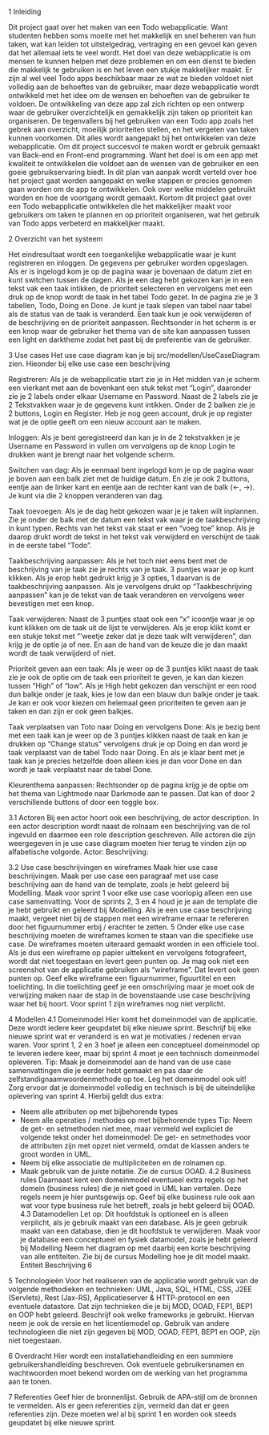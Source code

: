 1 Inleiding

Dit project gaat over het maken van een Todo webapplicatie. Want studenten hebben soms
moeite met het makkelijk en snel beheren van hun taken, wat kan leiden tot uitstelgedrag,
vertraging en een gevoel kan geven dat het allemaal iets te veel wordt. Het doel van deze
webapplicatie is om mensen te kunnen helpen met deze problemen en om een dienst te
bieden die makkelijk te gebruiken is en het leven een stukje makkelijker maakt.
Er zijn al wel veel Todo apps beschikbaar maar ze wat ze bieden voldoet niet volledig aan de
behoeftes van de gebruiker, maar deze webapplicatie wordt ontwikkeld met het idee om de
wensen en behoeften van de gebruiker te voldoen.
De ontwikkeling van deze app zal zich richten op een ontwerp waar de gebruiker
overzichtelijk en gemakkelijk zijn taken op prioriteit kan organiseren.
De tegenvallers bij het gebruiken van een Todo app zoals het gebrek aan overzicht, moeilijk
prioriteiten stellen, en het vergeten van taken kunnen voorkomen. Dit alles wordt aangepakt
bij het ontwikkelen van deze webapplicatie.
Om dit project succesvol te maken wordt er gebruik gemaakt van Back-end en Front-end
programming. Want het doel is om een app met kwaliteit te ontwikkelen die voldoet aan de
wensen van de gebruiker en een goeie gebruikservaring biedt.
In dit plan van aanpak wordt verteld over hoe het project gaat worden aangepakt en welke
stappen er precies genomen gaan worden om de app te ontwikkelen. Ook over welke
middelen gebruikt worden en hoe de voortgang wordt gemaakt.
Kortom dit project gaat over een Todo webapplicatie ontwikkelen die het makkelijker maakt
voor gebruikers om taken te plannen en op prioriteit organiseren, wat het gebruik van Todo
apps verbeterd en makkelijker maakt.

2 Overzicht van het systeem

Het eindresultaat wordt een toegankelijke webapplicatie waar je kunt registreren en
inloggen. De gegevens per gebruiker worden opgeslagen. Als er is
ingelogd kom je op de pagina waar je bovenaan de datum ziet en kunt switchen tussen
de dagen. Als je een dag hebt gekozen kan je in een tekst vak een taak intikken, de
prioriteit selecteren en vervolgens met een druk op de knop wordt de taak in het tabel
Todo gezet. In de pagina zie je 3 tabellen, Todo, Doing en Done. Je kunt je taak slepen
van tabel naar tabel als de status van de taak is veranderd. Een taak kun je ook
verwijderen of de beschrijving en de prioriteit aanpassen. Rechtsonder in het scherm is
er een knop waar de gebruiker het thema van de site kan aanpassen tussen een light en
darktheme zodat het past bij de preferentie van de gebruiker.


3 Use cases
Het use case diagram kan je bij src/modellen/UseCaseDiagram zien. Hieonder bij elke use case een beschrijving

Registreren:
Als je de webapplicatie start zie je in
Het midden van je scherm een vierkant
met aan de bovenkant een stuk tekst met
“Login”, daaronder zie je 2 labels onder elkaar
Username en Password. Naast de 2 labels zie je 2
Tekstvakken waar je de gegevens kunt intikken.
Onder de 2 balken zie je 2 buttons, Login en Register.
Heb je nog geen account, druk je op register wat je de optie
geeft om een nieuw account aan te maken.

Inloggen:
Als je bent geregistreerd dan kan je in de 2 tekstvakken je
je Username en Password in vullen om vervolgens op de knop
Login te drukken want je brengt naar het volgende scherm.

Switchen van dag:
Als je eenmaal bent ingelogd kom je op de pagina waar je boven aan een balk ziet met
de huidige datum. En zie je ook 2 buttons, eentje aan de linker kant en eentje aan de
rechter kant van de balk (<-, ->). Je kunt via die 2 knoppen veranderen van dag.

Taak toevoegen:
Als je de dag hebt gekozen waar je je taken wilt inplannen. Zie je onder de balk met de
datum een tekst vak waar je de taakbeschrijving in kunt typen. Rechts van het tekst vak
staat er een “voeg toe” knop. Als je daarop drukt wordt de tekst in het tekst vak
verwijderd en verschijnt de taak in de eerste tabel “Todo”.

Taakbeschrijving aanpassen:
Als je het toch niet eens bent met de beschrijving van je taak zie je rechts van je taak. 3
puntjes waar je op kunt klikken. Als je erop hebt gedrukt krijg je 3 opties, 1 daarvan is de
taakbeschrijving aanpassen. Als je vervolgens drukt op “Taakbeschrijving aanpassen” kan
je de tekst van de taak veranderen en vervolgens weer bevestigen met een knop.

Taak verwijderen:
Naast de 3 puntjes staat ook een “x” icoontje waar je op kunt klikken om de taak uit de
lijst te verwijderen. Als je erop klikt komt er een stukje tekst met “’weetje zeker dat je
deze taak wilt verwijderen”, dan krijg je de optie ja of nee. En aan de hand van de keuze
die je dan maakt wordt de taak verwijderd of niet.

Prioriteit geven aan een taak:
Als je weer op de 3 puntjes klikt naast de taak zie je ook de optie om de taak een
prioriteit te geven, je kan dan kiezen tussen “High” of “low”. Als je High hebt gekozen
dan verschijnt er een rood dun balkje onder je taak, kies je low dan een blauw dun balkje
onder je taak. Je kan er ook voor kiezen om helemaal geen prioriteiten te geven aan je
taken en dan zijn er ook geen balkjes.

Taak verplaatsen van Toto naar Doing en vervolgens Done:
Als je bezig bent met een taak kan je weer op de 3 puntjes klikken naast de taak en kan
je drukken op “Change status” vervolgens druk je op Doing en dan word je taak
verplaatst van de tabel Todo naar Doing. En als je klaar bent met je taak kan je precies
hetzelfde doen alleen kies je dan voor Done en dan wordt je taak verplaatst naar de
tabel Done.

Kleurenthema aanpassen:
Rechtsonder op de pagina krijg je de optie om het thema van Lightmode naar Darkmode
aan te passen. Dat kan of door 2 verschillende buttons of door een toggle box.


3.1 Actoren
Bij een actor hoort ook een beschrijving, de actor description. In een actor description wordt
naast de rolnaam een beschrijving van de rol ingevuld en daarmee een role description
geschreven.
Alle actoren die zijn weergegeven in je use case diagram moeten hier terug te vinden zijn op
alfabetische volgorde.
Actor: Beschrijving:

3.2 Use case beschrijvingen en wireframes
Maak hier use case beschrijvingen. Maak per use case een paragraaf met use case
beschrijving aan de hand van de template, zoals je hebt geleerd bij Modelling.
Maak voor sprint 1 voor elke use case voorlopig alleen een use case samenvatting.
Voor de sprints 2, 3 en 4 houd je je aan de template die je hebt gebruikt en geleerd bij
Modelling.
Als je een use case beschrijving maakt, vergeet niet bij de stappen met een wireframe ernaar
te refereren door het figuurnummer erbij / erachter te zetten.
5
Onder elke use case beschrijving moeten de wireframes komen te staan van die specifieke
use case. De wireframes moeten uiteraard gemaakt worden in een officiele tool. Als je dus
een wireframe op papier uittekent en vervolgens fotografeert, wordt dat niet toegestaan en
levert geen punten op. Je mag ook niet een screenshot van de applicatie gebruiken als
“wireframe”. Dat levert ook geen punten op.
Geef elke wireframe een figuurnummer, figuurtitel en een toelichting. In die toelichting geef
je een omschrijving maar je moet ook de verwijzing maken naar de stap in de bovenstaande
use case beschrijving waar het bij hoort.
Voor sprint 1 zijn wireframes nog niet verplicht.


4 Modellen
4.1 Domeinmodel
Hier komt het domeinmodel van de applicatie. Deze wordt iedere keer geupdatet bij elke
nieuwe sprint. Beschrijf bij elke nieuwe sprint wat er veranderd is en wat je motivaties /
redenen ervan waren. Voor sprint 1, 2 en 3 hoef je alleen een conceptueel domeinmodel op
te leveren iedere keer, maar bij sprint 4 moet je een technisch domeinmodel opleveren.
Tip: Maak je domeinmodel aan de hand van de use case samenvattingen die je eerder hebt
gemaakt en pas daar de zelfstandignaamwoordenmethode op toe.
Leg het domeinmodel ook uit!
Zorg ervoor dat je domeinmodel volledig en technisch is bij de uiteindelijke oplevering van
sprint 4.
Hierbij geldt dus extra:
- Neem alle attributen op met bijbehorende types
- Neem alle operaties / methodes op met bijbehorende types
Tip: Neem de get- en setmethoden niet mee, maar vermeld wel expliciet de
volgende tekst onder het domeinmodel:
De get- en setmethodes voor de attributen zijn met opzet niet vermeld, omdat de
klassen anders te groot worden in UML.
- Neem bij elke associatie de multipliciteiten en de rolnamen op.
- Maak gebruik van de juiste notatie. Zie de cursus OOAD.
4.2 Business rules
Daarnaast kent een domeinmodel eventueel extra regels op het domein (business rules) die
je niet goed in UML kan vertalen. Deze regels neem je hier puntsgewijs op. Geef bij elke
business rule ook aan wat voor type business rule het betreft, zoals je hebt geleerd bij OOAD.
4.3 Datamodellen
Let op: Dit hoofdstuk is optioneel en is alleen verplicht, als je gebruik maakt van een
database. Als je geen gebruik maakt van een database, dien je dit hoofdstuk te verwijderen.
Maak voor je database een conceptueel en fysiek datamodel, zoals je hebt geleerd bij
Modelling
Neem het diagram op met daarbij een korte beschrijving van alle entiteiten. Zie bij de cursus
Modelling hoe je dit model maakt.
Entiteit Beschrijving
6


5 Technologieën
Voor het realiseren van de applicatie wordt gebruik van de volgende methodieken en
technieken: UML, Java, SQL, HTML, CSS, J2EE (Servlets), Rest (Jax-RS), Applicatieserver
& HTTP-protocol en een eventuele datastore. Dat zijn technieken die je bij MOD, OOAD,
FEP1, BEP1 en OOP hebt geleerd. Beschrijf ook welke frameworks je gebruikt. Hiervan neem
je ook de versie en het licentiemodel op.
Gebruik van andere technologieen die niet zijn gegeven bij MOD, OOAD, FEP1, BEP1 en OOP,
zijn niet toegestaan.


6 Overdracht
Hier wordt een installatiehandleiding en een summiere gebruikershandleiding beschreven.
Ook eventuele gebruikersnamen en wachtwoorden moet bekend worden om de werking van
het programma aan te tonen.


7 Referenties
Geef hier de bronnenlijst. Gebruik de APA-stijl om de bronnen te vermelden.
Als er geen referenties zijn, vermeld dan dat er geen referenties zijn.
Deze moeten wel al bij sprint 1 en worden ook steeds geupdatet bij elke nieuwe sprint.
